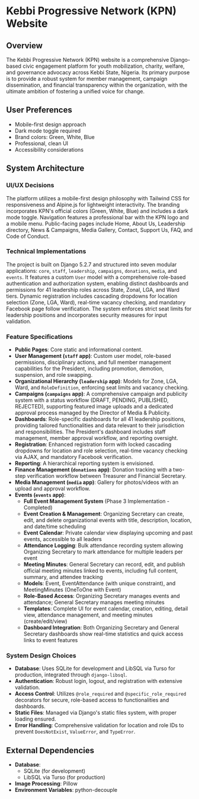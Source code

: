 # Kebbi Progressive Network (KPN) Website

## Overview
The Kebbi Progressive Network (KPN) website is a comprehensive Django-based civic engagement platform for youth mobilization, charity, welfare, and governance advocacy across Kebbi State, Nigeria. Its primary purpose is to provide a robust system for member management, campaign dissemination, and financial transparency within the organization, with the ultimate ambition of fostering a unified voice for change.

## User Preferences
- Mobile-first design approach
- Dark mode toggle required
- Brand colors: Green, White, Blue
- Professional, clean UI
- Accessibility considerations

## System Architecture

### UI/UX Decisions
The platform utilizes a mobile-first design philosophy with Tailwind CSS for responsiveness and Alpine.js for lightweight interactivity. The branding incorporates KPN's official colors (Green, White, Blue) and includes a dark mode toggle. Navigation features a professional bar with the KPN logo and a mobile menu. Public-facing pages include Home, About Us, Leadership directory, News & Campaigns, Media Gallery, Contact, Support Us, FAQ, and Code of Conduct.

### Technical Implementations
The project is built on Django 5.2.7 and structured into seven modular applications: `core`, `staff`, `leadership`, `campaigns`, `donations`, `media`, and `events`. It features a custom `User` model with a comprehensive role-based authentication and authorization system, enabling distinct dashboards and permissions for 41 leadership roles across State, Zonal, LGA, and Ward tiers. Dynamic registration includes cascading dropdowns for location selection (Zone, LGA, Ward), real-time vacancy checking, and mandatory Facebook page follow verification. The system enforces strict seat limits for leadership positions and incorporates security measures for input validation.

### Feature Specifications
- **Public Pages**: Core static and informational content.
- **User Management (`staff` app)**: Custom user model, role-based permissions, disciplinary actions, and full member management capabilities for the President, including promotion, demotion, suspension, and role swapping.
- **Organizational Hierarchy (`leadership` app)**: Models for Zone, LGA, Ward, and `RoleDefinition`, enforcing seat limits and vacancy checking.
- **Campaigns (`campaigns` app)**: A comprehensive campaign and publicity system with a status workflow (DRAFT, PENDING, PUBLISHED, REJECTED), supporting featured image uploads and a dedicated approval process managed by the Director of Media & Publicity.
- **Dashboards**: Role-specific dashboards for all 41 leadership positions, providing tailored functionalities and data relevant to their jurisdiction and responsibilities. The President's dashboard includes staff management, member approval workflow, and reporting oversight.
- **Registration**: Enhanced registration form with locked cascading dropdowns for location and role selection, real-time vacancy checking via AJAX, and mandatory Facebook verification.
- **Reporting**: A hierarchical reporting system is envisioned.
- **Finance Management (`donations` app)**: Donation tracking with a two-step verification workflow between Treasurer and Financial Secretary.
- **Media Management (`media` app)**: Gallery for photos/videos with an upload and approval workflow.
- **Events (`events` app)**: 
  - **Full Event Management System** (Phase 3 Implementation - Completed)
  - **Event Creation & Management**: Organizing Secretary can create, edit, and delete organizational events with title, description, location, and date/time scheduling
  - **Event Calendar**: Private calendar view displaying upcoming and past events, accessible to all leaders
  - **Attendance Logging**: Bulk attendance recording system allowing Organizing Secretary to mark attendance for multiple leaders per event
  - **Meeting Minutes**: General Secretary can record, edit, and publish official meeting minutes linked to events, including full content, summary, and attendee tracking
  - **Models**: Event, EventAttendance (with unique constraint), and MeetingMinutes (OneToOne with Event)
  - **Role-Based Access**: Organizing Secretary manages events and attendance; General Secretary manages meeting minutes
  - **Templates**: Complete UI for event calendar, creation, editing, detail view, attendance management, and meeting minutes (create/edit/view)
  - **Dashboard Integration**: Both Organizing Secretary and General Secretary dashboards show real-time statistics and quick access links to event features

### System Design Choices
- **Database**: Uses SQLite for development and LibSQL via Turso for production, integrated through `django-libsql`.
- **Authentication**: Robust login, logout, and registration with extensive validation.
- **Access Control**: Utilizes `@role_required` and `@specific_role_required` decorators for secure, role-based access to functionalities and dashboards.
- **Static Files**: Managed via Django's static files system, with proper loading ensured.
- **Error Handling**: Comprehensive validation for location and role IDs to prevent `DoesNotExist`, `ValueError`, and `TypeError`.

## External Dependencies
- **Database**:
    - SQLite (for development)
    - LibSQL via Turso (for production)
- **Image Processing**: Pillow
- **Environment Variables**: python-decouple